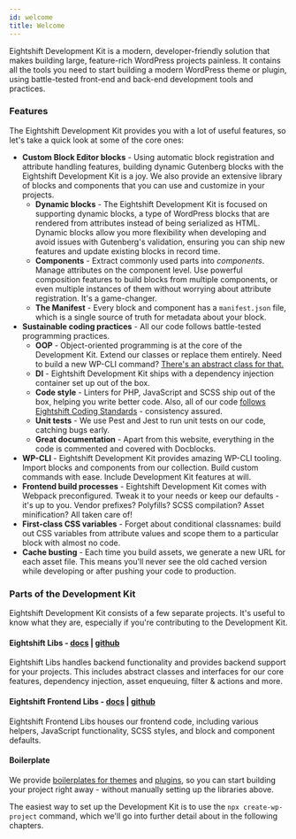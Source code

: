 ```yaml
---
id: welcome
title: Welcome
---
```


Eightshift Development Kit is a modern, developer-friendly solution that makes building large, feature-rich WordPress projects painless. 
It contains all the tools you need to start building a modern WordPress theme or plugin, using battle-tested front-end and back-end development tools and practices.

### Features

The Eightshift Development Kit provides you with a lot of useful features, so let's take a quick look at some of the core ones:
- **Custom Block Editor blocks** - Using automatic block registration and attribute handling features, building dynamic Gutenberg blocks with the Eightshift Development Kit is a joy. We also provide an extensive library of blocks and components that you can use and customize in your projects. 
  - **Dynamic blocks** - The Eightshift Development Kit is focused on supporting dynamic blocks, a type of WordPress blocks that are rendered from attributes instead of being serialized as HTML. Dynamic blocks allow you more flexibility when developing and avoid issues with Gutenberg's validation, ensuring you can ship new features and update existing blocks in record time.
  - **Components** - Extract commonly used parts into _components_. Manage attributes on the component level. Use powerful composition features to build blocks from multiple components, or even multiple instances of them without worrying about attribute registration. It's a game-changer.
  - **The Manifest** - Every block and component has a `manifest.json` file, which is a single source of truth for metadata about your block.
- **Sustainable coding practices** - All our code follows battle-tested programming practices.
  - **OOP** - Object-oriented programming is at the core of the Development Kit. Extend our classes or replace them entirely. Need to build a new WP-CLI command? [There's an abstract class for that.](https://github.com/infinum/eightshift-libs/tree/develop/src/Cli)
  - **DI** - Eightshift Development Kit ships with a dependency injection container set up out of the box.
  - **Code style** - Linters for PHP, JavaScript and SCSS ship out of the box, helping you write better code. Also, all of our code [follows Eightshift Coding Standards](https://github.com/infinum/eightshift-coding-standards/) - consistency assured.
  - **Unit tests** - We use Pest and Jest to run unit tests on our code, catching bugs early.
  - **Great documentation** - Apart from this website, everything in the code is commented and covered with Docblocks.
- **WP-CLI** - Eightshift Development Kit provides amazing WP-CLI tooling. Import blocks and components from our collection. Build custom commands with ease. Include Development Kit features at will. 
- **Frontend build processes** - Eightshift Development Kit comes with Webpack preconfigured. Tweak it to your needs or keep our defaults - it's up to you. Vendor prefixes? Polyfills? SCSS compilation? Asset minification? All taken care of!
- **First-class CSS variables** - Forget about conditional classnames: build out CSS variables from attribute values and scope them to a particular block with almost no code.
- **Cache busting** - Each time you build assets, we generate a new URL for each asset file. This means you'll never see the old cached version while developing or after pushing your code to production.

### Parts of the Development Kit

Eightshift Development Kit consists of a few separate projects. It's useful to know what they are, especially if you're contributing to the Development Kit.
#### Eightshift Libs - [docs](eightshift-libs) | [github](https://github.com/infinum/eightshift-libs)

Eightshift Libs handles backend functionality and provides backend support for your projects. This includes abstract classes and interfaces for our core features, dependency injection, asset enqueuing, filter & actions and more.

#### Eightshift Frontend Libs - [docs](eightshift-frontend-libs) | [github](https://github.com/infinum/eightshift-frontend-libs)

Eightshift Frontend Libs houses our frontend code, including various helpers, JavaScript functionality, SCSS styles, and block and component defaults.

#### Boilerplate

We provide [boilerplates for themes](https://github.com/infinum/eightshift-boilerplate) and [plugins](https://github.com/infinum/eightshift-boilerplate-plugin/), so you can start building your project right away - without manually setting up the libraries above.

The easiest way to set up the Development Kit is to use the `npx create-wp-project` command, which we'll go into further detail about in the following chapters.

